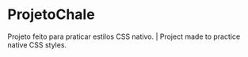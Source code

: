 # ProjetoChale
Projeto feito para praticar estilos CSS nativo. |  Project made to practice native CSS styles.
